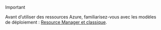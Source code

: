 > [!IMPORTANT]
> Avant d’utiliser des ressources Azure, familiarisez-vous avec les modèles de déploiement : [Resource Manager et classique](../articles/resource-manager-deployment-model.md).


<!--HONumber=Nov16_HO2-->



